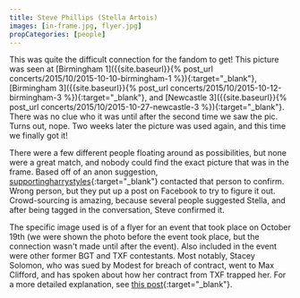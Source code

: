 ```yaml
---
title: Steve Phillips (Stella Artois)
images: [in-frame.jpg, flyer.jpg]
propCategories: [people]
---
```

This was quite the difficult connection for the fandom to get! This picture was seen at [Birmingham 1]({{site.baseurl}}{% post_url concerts/2015/10/2015-10-10-birmingham-1 %}){:target="_blank"}, [Birmingham 3]({{site.baseurl}}{% post_url concerts/2015/10/2015-10-12-birmingham-3 %}){:target="_blank"}, and [Newcastle 3]({{site.baseurl}}{% post_url concerts/2015/10/2015-10-27-newcastle-3  %}){:target="_blank"}. There was no clue who it was until after the second time we saw the pic. Turns out, nope. Two weeks later the picture was used again, and this time we finally got it!

There were a few different people floating around as possibilities, but none were a great match, and nobody could find the exact picture that was in the frame. Based off of an anon suggestion, [supportingharrystyles](http://beccasafan.tumblr.com/post/132091409597/lifechangeing-supportingharrystyles-like-he){:target="_blank"} contacted that person to confirm. Wrong person, but they put up a post on Facebook to try to figure it out. Crowd-sourcing is amazing, because several people suggested Stella, and after being tagged in the conversation, Steve confirmed it.

The specific image used is of a flyer for an event that took place on October 19th (we were shown the photo before the event took place, but the connection wasn't made until after the event). Also included in the event were other former BGT and TXF contestants. Most notably, Stacey Solomon, who was sued by Modest for breach of contract, went to Max Clifford, and has spoken about how her contract from TXF trapped her. For a more detailed explanation, see [this post](http://guiltywhispers.tumblr.com/post/132089942369/stacey-solomon-and-rbb){:target="_blank"}.
